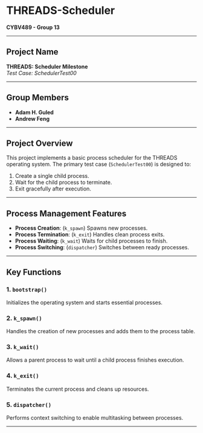 # THREADS-Scheduler

**CYBV489 - Group 13**

---

## Project Name
**THREADS: Scheduler Milestone**  
_Test Case: SchedulerTest00_

---

## Group Members
- **Adam H. Guled**  
- **Andrew Feng**

---

## Project Overview

This project implements a basic process scheduler for the THREADS operating system. The primary test case (`SchedulerTest00`) is designed to:
1. Create a single child process.  
2. Wait for the child process to terminate.  
3. Exit gracefully after execution.  

---

## Process Management Features

- **Process Creation**: (`k_spawn`) Spawns new processes.  
- **Process Termination**: (`k_exit`) Handles clean process exits.  
- **Process Waiting**: (`k_wait`) Waits for child processes to finish.  
- **Process Switching**: (`dispatcher`) Switches between ready processes.  

---

## Key Functions

### 1. **`bootstrap()`**
Initializes the operating system and starts essential processes.

### 2. **`k_spawn()`**
Handles the creation of new processes and adds them to the process table.

### 3. **`k_wait()`**
Allows a parent process to wait until a child process finishes execution.

### 4. **`k_exit()`**
Terminates the current process and cleans up resources.

### 5. **`dispatcher()`**
Performs context switching to enable multitasking between processes.

---
